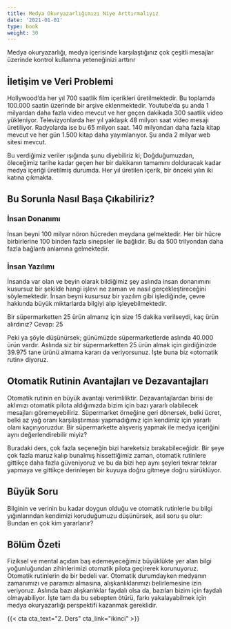 ```yaml
---
title: Medya Okuryazarlığımızı Niye Arttırmalıyız
date: '2021-01-01'
type: book
weight: 30
---
```


Medya okuryazarlığı, medya içerisinde karşılaştığınız çok çeşitli mesajlar üzerinde kontrol kullanma yeteneğinizi arttırır

<!--more-->

## İletişim ve Veri Problemi

Hollywood’da her yıl 700 saatlik film içerikleri üretilmektedir. Bu  toplamda 100.000 saatin üzerinde bir arşive eklenmektedir. 
Youtube’da şu anda 1 milyardan daha fazla video mevcut ve her geçen dakikada 300 saatlik video yükleniyor. 
Televizyonlarda her yıl yaklaşık 48 milyon saat video mesajı üretiliyor. Radyolarda ise bu 65 milyon saat. 
140 milyondan daha fazla kitap mevcut ve her gün 1.500 kitap daha yayımlanıyor. 
Şu anda 2 milyar web sitesi mevcut. 

Bu verdiğimiz veriler ışığında şunu diyebiliriz ki; 
Doğduğumuzdan, öleceğimiz tarihe kadar geçen her bir dakikanın tamamını dolduracak kadar medya içeriği üretilmiş durumda. 
Her yıl üretilen içerik, bir önceki yılın iki katına çıkmakta. 

## Bu Sorunla Nasıl Başa Çıkabiliriz?

### İnsan Donanımı
İnsan beyni 100 milyar nöron hücreden meydana gelmektedir. 
Her bir hücre birbirlerine 100 binden fazla sinepsler ile bağlıdır. 
Bu da 500 trilyondan daha fazla bağlantı anlamına gelmektedir. 

### İnsan Yazılımı 
İnsanda var olan ve beyin olarak bildiğimiz şey aslında insan donanımını kusursuz bir şekilde hangi işlevi ne zaman ve nasıl gerçekleştireceğini söylemektedir. 
İnsan beyni kusursuz bir yazılım gibi işlediğinde, çevre hakkında büyük miktarlarda bilgiyi alıp işleyebilmektedir. 

Bir süpermarketten 25 ürün almanız için size 15 dakika verilseydi, kaç ürün alırdınız? 
Cevap: 25 

Peki ya şöyle düşünürsek; günümüzde süpermarketlerde aslında 40.000 ürün vardır. Aslında siz bir süpermarketten 25 ürün almak için girdiğinizde 39.975 tane ürünü almama kararı da veriyorsunuz. 
İşte buna biz «otomatik rutin» diyoruz. 

## Otomatik Rutinin Avantajları ve Dezavantajları

Otomatik rutinin en büyük avantajı verimliliktir. 
Dezavantajlardan birisi de aklımızı otomatik pilota aldığımızda bizim için bazı yararlı olabilecek mesajları göremeyebiliriz. Süpermarket örneğine geri dönersek, belki ücret, belki az yağ oranı karşılaştırması yapmadığımız için kendimiz için yararlı olanı kaçırıyoruzdur. Bir süpermarkette alışveriş yapmak ile medya içeriğini aynı değerlendirebilir miyiz? 

Buradaki ders, çok fazla seçeneğin bizi hareketsiz bırakabileceğidir. Bir şeye çok fazla maruz kalıp bunalmış hissettiğimiz zaman, otomatik rutinlere gittikçe daha fazla güveniyoruz ve bu da bizi hep aynı şeyleri tekrar tekrar yapmaya ve gittikçe derinleşen bir kuyuya doğru gitmeye doğru sürüklüyor. 

## Büyük Soru

Bilginin ve verinin bu kadar doygun olduğu ve otomatik rutinlerle bu bilgi yığınlarından kendimizi koruduğumuzu düşünürsek, asıl soru şu olur: 
Bundan en çok kim yararlanır?

## Bölüm Özeti 

Fiziksel ve mental açıdan baş edemeyeceğimiz büyüklükte yer alan bilgi yoğunluğundan zihinlerimizi otomatik pilota geçirerek korunuyoruz. 
Otomatik rutinlerin de bir bedeli var.
Otomatik durumdayken medyanın zamanımızı ve paramızı almasına, alışkanlıklarımızı belirlemesine izin veriyoruz. Aslında bazı alışkanlıklar faydalı olsa da, bazıları bizim için faydalı olmayabiliyor. 
İşte tam da bu sebepten ötürü, farkı yakalayabilmek için medya okuryazarlığı perspektifi kazanmak gereklidir. 


{{< cta cta_text="2. Ders" cta_link="ikinci" >}}







